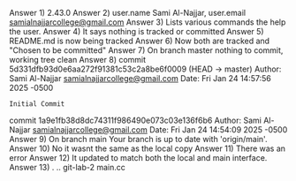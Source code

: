 Answer 1) 2.43.0
Answer 2) user.name Sami Al-Najjar, user.email samialnajjarcollege@gmail.com
Answer 3) Lists various commands the help the user.
Answer 4) It says nothing is tracked or committed
Answer 5) README.md is now being tracked
Answer 6) Now both are tracked and "Chosen to be committed"
Answer 7) On branch master
nothing to commit, working tree clean
Answer 8) commit 5d331dfb93d0e6aa272f91381c53c2a8be6f0009 (HEAD -> master)
Author: Sami Al-Najjar <samialnajjarcollege@gmail.com>
Date:   Fri Jan 24 14:57:56 2025 -0500

    Initial Commit

commit 1a9e1fb38d8dc74311f986490e073c03e136f6b6
Author: Sami Al-Najjar <samialnajjarcollege@gmail.com>
Date:   Fri Jan 24 14:54:09 2025 -0500
Answer 9) On branch main
Your branch is up to date with 'origin/main'.
Answer 10) No it wasnt the same as the local copy
Answer 11) There was an error
Answer 12) It updated to match both the local and main interface.
Answer 13) .  ..  git-lab-2  main.cc